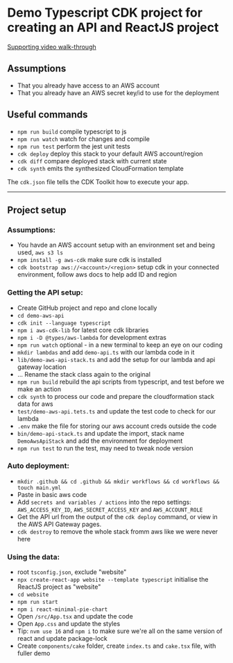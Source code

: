 # Demo Typescript CDK project for creating an API and ReactJS project

[Supporting video walk-through](https://www.youtube.com/watch?v=4tl59rHrc6A)


## Assumptions 

- That you already have access to an AWS account
- That you already have an AWS secret key/id to use for the deployment


## Useful commands

- `npm run build` compile typescript to js
- `npm run watch` watch for changes and compile
- `npm run test` perform the jest unit tests
- `cdk deploy` deploy this stack to your default AWS account/region
- `cdk diff` compare deployed stack with current state
- `cdk synth` emits the synthesized CloudFormation template

The `cdk.json` file tells the CDK Toolkit how to execute your app.

---

## Project setup

### Assumptions:

- You havde an AWS account setup with an environment set and being used, `aws s3 ls`
- `npm install -g aws-cdk` make sure cdk is installed
- `cdk bootstrap aws://<account>/<region>` setup cdk in your connected environment, follow aws docs to help add ID and region

### Getting the API setup:

- Create GitHub project and repo and clone locally
- `cd demo-aws-api`
- `cdk init --language typescript`
- `npm i aws-cdk-lib` for latest core cdk libraries
- `npm i -D @types/aws-lambda` for development extras
- `npm run watch` optional - in a new terminal to keep an eye on our coding
- `mkdir lambdas` and add `demo-api.ts` with our lambda code in it
- `lib/demo-aws-api-stack.ts` and add the setup for our lambda and api gateway location
- ... Rename the stack class again to the original
- `npm run build` rebuild the api scripts from typescript, and test before we make an action
- `cdk synth` to process our code and prepare the cloudformation stack data for aws
- `test/demo-aws-api.tets.ts` and update the test code to check for our lambda
- `.env` make the file for storing our aws account creds outside the code
- `bin/demo-api-stack.ts` and update the import, stack name `DemoAwsApiStack` and add the environment for deployment
- `npm run test` to run the test, may need to tweak node version

### Auto deployment:

- `mkdir .github && cd .github && mkdir workflows && cd workflows && touch main.yml`
- Paste in basic aws code
- Add `secrets and variables / actions` into the repo settings: `AWS_ACCESS_KEY_ID`, `AWS_SECRET_ACCESS_KEY` and `AWS_ACCOUNT_ROLE`
- Get the API url from the output of the `cdk deploy` command, or view in the AWS API Gateway pages.
- `cdk destroy` to remove the whole stack fromm aws like we were never here

### Using the data:

- root `tsconfig.json`, exclude "website"
- `npx create-react-app website --template typescript` initialise the ReactJS project as "website"
- `cd website`
- `npm run start`
- `npm i react-minimal-pie-chart`
- Open `/src/App.tsx` and update the code
- Open `App.css` and update the styles
- Tip: `nvm use 16` and `npm i` to make sure we're all on the same version of react and update package-lock
- Create `components/cake` folder, create `index.ts` and `cake.tsx` file, with fuller demo
